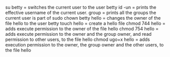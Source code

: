 su betty = switches the current user to the user betty
id -un =  prints the effective username of the current user.
group =  prints all the groups the current user is part of
sudo chown betty hello = changes the owner of the file hello to the user betty
touch hello = create a hello file
chmod 744 hello = adds execute permission to the owner of the file hello
chmod 754 hello = adds execute permission to the owner and the group owner, and read permission to other users, to the file hello
chmod ugo+x hello = adds execution permission to the owner, the group owner and the other users, to the file hello

